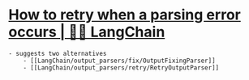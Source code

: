 # [How to retry when a parsing error occurs | 🦜️🔗 LangChain](https://python.langchain.com/docs/how_to/output_parser_retry/)
	- suggests two alternatives
		- [[LangChain/output_parsers/fix/OutputFixingParser]]
		- [[LangChain/output_parsers/retry/RetryOutputParser]]
